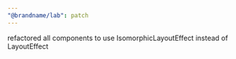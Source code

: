 ```yaml
---
"@brandname/lab": patch
---
```


refactored all components to use IsomorphicLayoutEffect instead of LayoutEffect
